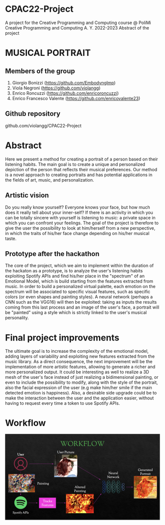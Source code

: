 # CPAC22-Project
A project for the Creative Programming and Computing course @ PoliMi
Creative Programming and Computing
A. Y. 2022-2023
Abstract of the project

# MUSICAL PORTRAIT

## Members of the group 
1.	Giorgio Bonizzi (https://github.com/Embodynglmp)
2.	Viola Negroni (https://github.com/violangg)
3.	Enrico Roncuzzi (https://github.com/enricoroncuzzi)
4.	Enrico Francesco Valente (https://github.com/enricovalente23)

## Github repository
github.com/violangg/CPAC22-Project

# Abstract
Here we present a method for creating a portrait of a person based on their listening habits. The main goal is to create a unique and personalized depiction of the person that reflects their musical preferences. Our method is a novel approach to creating portraits and has potential applications in the fields of art, music, and personalization.

## Artistic vision
Do you really know yourself? Everyone knows your face, but how much does it really tell about your inner-self? If there is an activity in which you can be totally sincere with yourself is listening to music: a private space in which you can confront your feelings.
The goal of the project is therefore to give the user the possibility to look at him/herself from a new perspective, in which the traits of his/her face change depending on his/her musical taste.

## Prototype after the hackathon

The core of the project, which we aim to implement within the duration of the hackaton as a prototype, is to analyze the user's listening habits exploiting Spotify APIs and find his/her place in the "spectrum" of an Emotional Model, which is build starting from the features extracted from music.
In order to build a personalized virtual palette, each emotion on the spectrum will be associated to specific visual features, such as specific colors (or even shapes and painting styles).
A neural network (perhaps a CNN such as the VGG16) will then be exploited: taking as inputs the results coming from this last process and an image of the user's face, a portrait will be "painted" using a style which is strictly linked to the user's musical personality.

# Final project improvements
The ultimate goal is to increase the complexity of the emotional model, adding layers of variability and exploiting new features extracted from the music library. As a direct consequence, the next improvement will be the implementation of more artistic features, allowing to generate a richer and more personalized output.
It could be interesting as well to realize a 3D mesh of the user's face instead of just realizing a bidimensional painting, or even to include the possibility to modify, along with the style of the portrait, also the facial expression of the user (e.g make him/her smile if the main detected emotion is happiness).
Also, a desirable side upgrade could be to make the interaction between the user and the application easier, without having to request every time a token to use Spotify APIs.

# Workflow
![Workflow](workflow.png)
